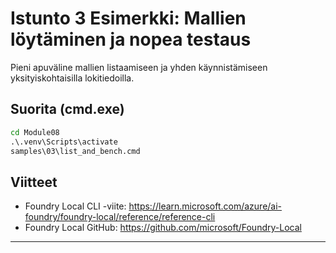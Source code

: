 <!--
CO_OP_TRANSLATOR_METADATA:
{
  "original_hash": "ed8edea2fc43898c2537130fb3ae6878",
  "translation_date": "2025-09-22T20:26:36+00:00",
  "source_file": "Module08/samples/03/README.md",
  "language_code": "fi"
}
-->
# Istunto 3 Esimerkki: Mallien löytäminen ja nopea testaus

Pieni apuväline mallien listaamiseen ja yhden käynnistämiseen yksityiskohtaisilla lokitiedoilla.

## Suorita (cmd.exe)
```cmd
cd Module08
.\.venv\Scripts\activate
samples\03\list_and_bench.cmd
```

## Viitteet
- Foundry Local CLI -viite: https://learn.microsoft.com/azure/ai-foundry/foundry-local/reference/reference-cli
- Foundry Local GitHub: https://github.com/microsoft/Foundry-Local

---

